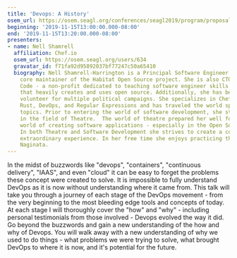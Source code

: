 ```yaml
---
title: 'Devops: A History'
osem_url: https://osem.seagl.org/conferences/seagl2019/program/proposals/603
beginning: '2019-11-15T13:00:00.000-08:00'
end: '2019-11-15T13:20:00.000-08:00'
presenters:
- name: Nell Shamrell
  affiliation: Chef.io
  osem_url: https://osem.seagl.org/users/634
  gravatar_id: f71fa92d95892037bf77247c50a65410
  biography: Nell Shamrell-Harrington is a Principal Software Engineer at Chef and
    core maintainer of the Habitat Open Source project. She is also CTO of Operation
    Code - a non-profit dedicated to teaching software engineer skills to Veterans
    that heavily creates and uses open source. Additionally, she has been a technology
    volunteer for multiple political campaigns. She specializes in Chef, Ruby, Rails,
    Rust, DevOps, and Regular Expressions and has traveled the world speaking on these
    topics. Prior to entering the world of software development, she studied and worked
    in the field of Theatre.  The world of theatre prepared her well for the dynamic
    world of creating software applications - especially in the Open Source world.
    In both Theatre and Software Development she strives to create a cohesive and
    extraordinary experience. In her free time she enjoys practicing the martial art
    Naginata.
---
```


In the midst of buzzwords like "devops", "containers", "continuous delivery", "IAAS", and even "cloud" it can be easy to forget the problems these concept were created to solve. It is impossible to fully understand DevOps as it is now without understanding where it came from. This talk will take you through a journey of each stage of the DevOps movement - from the very beginning to the most bleeding edge tools and concepts of today. At each stage I will thoroughly cover the "how" and "why" - including personal testimonials from those involved - Devops evolved the way it did. Go beyond the buzzwords and gain a new understanding of the how and why of Devops. You will walk away with a new understanding of why we used to do things - what problems we were trying to solve, what brought DevOps to where it is now, and it's potential for the future.
